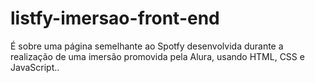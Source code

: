 # listfy-imersao-front-end
É sobre uma página semelhante ao Spotfy desenvolvida durante a realização de uma imersão promovida pela Alura, usando HTML, CSS e JavaScript..
